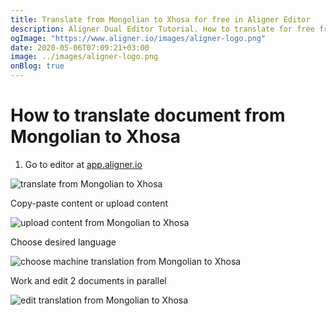 ```yaml
---
title: Translate from Mongolian to Xhosa for free in Aligner Editor
description: Aligner Dual Editor Tutorial. How to translate for free from Mongolian to Xhosa. Aligner is multilingual document management platform. 
ogImage: "https://www.aligner.io/images/aligner-logo.png"
date: 2020-05-06T07:09:21+03:00
image: ../images/aligner-logo.png
onBlog: true
---
```


# How to translate document from Mongolian to Xhosa

1. Go to editor at [app.aligner.io](https://app.aligner.io "Aligner App web page")

![translate from Mongolian to Xhosa](../aligner-blank-editor.png "translate from Mongolian to Xhosa")

Copy-paste content or upload content

![upload content from Mongolian to Xhosa](../aligner-uploaded-document.png "upload content from Mongolian to Xhosa")

Choose desired language

![choose machine translation from Mongolian to Xhosa](../aligner-language-dropdown.png "choose machine translation from Mongolian to Xhosa")

Work and edit 2 documents in parallel

![edit translation from Mongolian to Xhosa](../aligner-double-sitded-editor.png "edit translation from Mongolian to Xhosa")

